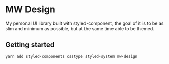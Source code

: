 # MW Design

My personal UI library built with styled-component, the goal of it is to be as slim and minimum as possible, but at the same time able to be themed.

## Getting started

`yarn add styled-components csstype styled-system mw-design`
